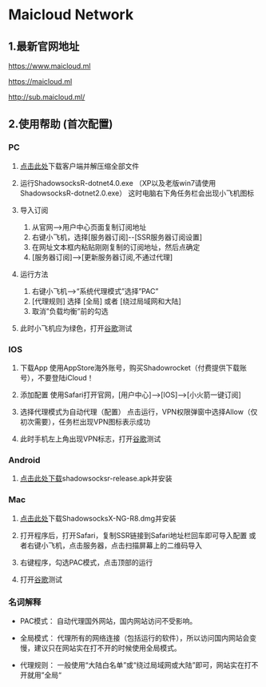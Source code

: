 # Maicloud Network
## 1.最新官网地址
https://www.maicloud.ml 

https://maicloud.ml 

http://sub.maicloud.ml/

## 2.使用帮助 (首次配置)
### PC

1.  [点击此处](http://pd6jw15xn.bkt.clouddn.com/Shadow5ocksR-4.7.0.7z)下载客户端并解压缩全部文件

2.  运行ShadowsocksR-dotnet4.0.exe
    （XP以及老版win7请使用ShadowsocksR-dotnet2.0.exe）
    这时电脑右下角任务栏会出现小飞机图标
    
3.  导入订阅
    1. 从官网-->用户中心页面复制订阅地址
    2. 右键小飞机，选择[服务器订阅]--[SSR服务器订阅设置]
    3. 在网址文本框内粘贴刚刚复制的订阅地址，然后点确定
    4. [服务器订阅]-->[更新服务器订阅,不通过代理]

4.  运行方法
    1. 右键小飞机-->“系统代理模式”选择”PAC”
    2. [代理规则] 选择 [全局] 或者 [绕过局域网和大陆]
    3. 取消”负载均衡”前的勾选
    
5.  此时小飞机应为绿色，打开[谷歌](https://google.com/)测试

### IOS

1.  下载App
    使用AppStore海外账号，购买Shadowrocket（付费提供下载账号），不要登陆iCloud！

2.  添加配置
    使用Safari打开官网，[用户中心]-->[IOS]-->[小火箭一键订阅]

3.  选择代理模式为自动代理（配置）
    点击运行，VPN权限弹窗中选择Allow（仅初次需要），任务栏出现VPN图标表示成功

4.  此时手机左上角出现VPN标志，打开[谷歌](https://google.com/)测试

### Android

1.  [点击此处下载](https://github.com/shadowsocksrr/shadowsocksr-android/releases/download/3.5.4/shadowsocksr-android-3.5.4.apk)shadowsocksr-release.apk并安装



### Mac

1.  [点击此处](http://pd6jw15xn.bkt.clouddn.com/ShadowsocksX-NG-R8.dmg)下载ShadowsocksX-NG-R8.dmg并安装

2.  打开程序后，打开Safari，复制SSR链接到Safari地址栏回车即可导入配置
    或者右键小飞机，点击服务器，点击扫描屏幕上的二维码导入

3.  右键程序，勾选PAC模式，点击顶部的运行

4.  打开[谷歌](https://google.com/)测试

### 名词解释

*   PAC模式：
    自动代理国外网站，国内网站访问不受影响。

*   全局模式：
    代理所有的网络连接（包括运行的软件），所以访问国内网站会变慢，建议只在网站实在打不开的时候使用全局模式。

*   代理规则：
    一般使用“大陆白名单”或“绕过局域网或大陆”即可，网站实在打不开就用”全局“
